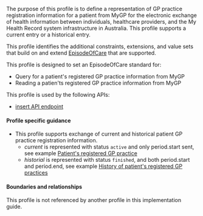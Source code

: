 The purpose of this profile is to define a representation of GP practice registration information for a patient from MyGP for the electronic exchange of health information between individuals, healthcare providers, and the My Health Record system infrastructure in Australia. This profile supports a current entry or a historical entry.

This profile identifies the additional constraints, extensions, and value sets that build on and extend [EpisodeOfCare](http://hl7.org/fhir/R4/episodeofcare.html) that are supported. 

This profile is designed to set an EpisodeOfCare standard for:
* Query for a patient's registered GP practice information from MyGP
* Reading a patien'ts registered GP practice information from MyGP

This profile is used by the following APIs:
* [insert API endpoint](StructureDefinition-TBD-1.html)


#### Profile specific guidance
- This profile supports exchange of current and historical patient GP practice registration information.
  - *current* is represented with status `active` and only period.start sent, see example [Patient's registered GP practice](Bundle-vpr-01.html)
  - *historial* is represented with status `finished`, and both period.start and period.end, see example [History of patient's registered GP practices](Bundle-vpr-03.html)


#### Boundaries and relationships
This profile is not referenced by another profile in this implementation guide.  

